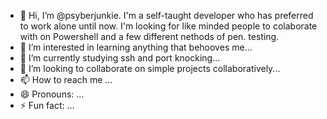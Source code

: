 - 👋 Hi, I’m @psyberjunkie. I'm a self-taught developer who has preferred to work alone until now. I'm looking for like minded people to colaborate with on Powershell and a few different nethods of pen. testing. 
- 👀 I’m interested in learning anything that behooves me...
- 🌱 I’m currently studying ssh and port knocking...
- 💞️ I’m looking to collaborate on simple projects collaboratively...
- 📫 How to reach me ...
- 😄 Pronouns: ...
- ⚡ Fun fact: ...

<!---
psyberjunkie/psyberjunkie is a ✨ special ✨ repository because its `README.md` (this file) appears on your GitHub profile.
You can click the Preview link to take a look at your changes.
--->
